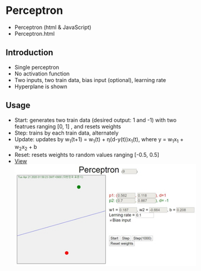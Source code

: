 # Perceptron
* Perceptron (html & JavaScript)
* Perceptron.html

## Introduction
* Single perceptron
* No activation function
* Two inputs, two train data, bias input (optional), learning rate
* Hyperplane is shown

## Usage
* Start: generates two train data (desired output: 1 and -1) with two featrues ranging [0, 1] , and resets weights
* Step: trains by each train data, alternately
* Update: updates by w<sub>1</sub>(t+1) = w<sub>1</sub>(t) + η(d-y(t))x<sub>1</sub>(t), where y = w<sub>1</sub>x<sub>1</sub> + w<sub>2</sub>x<sub>2</sub> + b
* Reset: resets weights to random values ranging [-0.5, 0.5]
* [View](https://nize-vision.tistory.com/1) 
<br> <img src="Perceptron.jpg"></img>  
